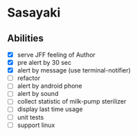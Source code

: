 # Sasayaki

## Abilities
- [x] serve JFF feeling of Author
- [x] pre alert by 30 sec
- [x] alert by message (use terminal-notifier)
- [ ] refactor
- [ ] alert by android phone
- [ ] alert by sound
- [ ] collect statistic of milk-pump sterilizer
- [ ] display last time usage
- [ ] unit tests
- [ ] support linux

